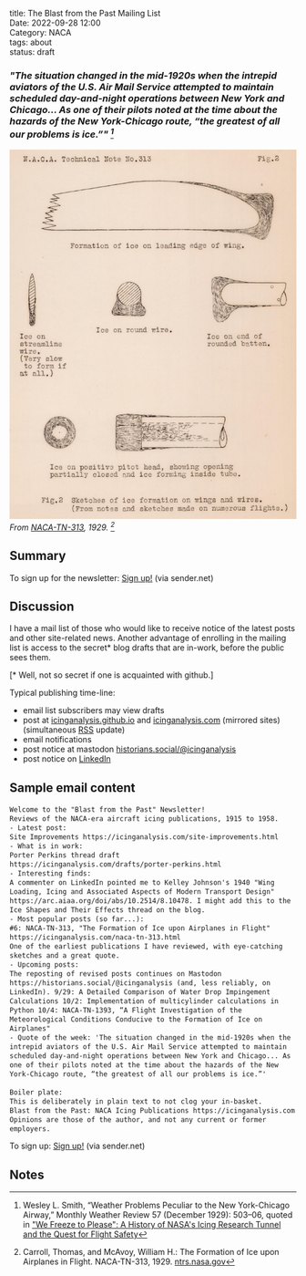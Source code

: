 title: The Blast from the Past Mailing List  
Date: 2022-09-28 12:00  
Category: NACA  
tags: about  
status: draft

### _"The situation changed in the mid-1920s when the intrepid aviators of the U.S. Air Mail Service attempted to maintain scheduled day-and-night operations between New York and Chicago... As one of their pilots noted at the time about the hazards of the New York-Chicago route, “the greatest of all our problems is ice.”" [^1]_  

![Figure 2 from NACA-TN-313. Sketches of ice formation on wings and wires. (From notes and sketches on numerous flights.)](images/naca-tn-313/Figure2.png)  
_From [NACA-TN-313]({filename}NACA-TN-313.md), 1929. [^2]_  

## Summary  

To sign up for the newsletter: <a href="https://stats.sender.net/forms/dygqRa/view">Sign up!</a> (via sender.net)

## Discussion  

I have a mail list of those who would like to receive notice of the latest posts 
and other site-related news. Another advantage of enrolling in the mailing list is access to the secret* blog drafts that are in-work, 
before the public sees them.

[* Well, not so secret if one is acquainted with github.]

Typical publishing time-line:  

- email list subscribers may view drafts  
- post at [icinganalysis.github.io](https://icinganalysis.github.io) and [icinganalysis.com](https://icinganalysis.com) (mirrored sites) (simultaneous [RSS](https://icinganalysis.com/feeds/all.rss.xml) update)  
- email notifications  
- post notice at mastodon [historians.social/@icinganalysis](https://historians.social/@icinganalysis)  
- post notice on [LinkedIn](https://www.linkedin.com/in/donald-cook-96204316a/)  

## Sample email content  

```text
Welcome to the "Blast from the Past" Newsletter!
Reviews of the NACA-era aircraft icing publications, 1915 to 1958.
- Latest post:
Site Improvements https://icinganalysis.com/site-improvements.html
- What is in work:
Porter Perkins thread draft
https://icinganalysis.com/drafts/porter-perkins.html
- Interesting finds:
A commenter on LinkedIn pointed me to Kelley Johnson's 1940 "Wing Loading, Icing and Associated Aspects of Modern Transport Design" https://arc.aiaa.org/doi/abs/10.2514/8.10478. I might add this to the Ice Shapes and Their Effects thread on the blog.
- Most popular posts (so far...):
#6: NACA-TN-313, "The Formation of Ice upon Airplanes in Flight" https://icinganalysis.com/naca-tn-313.html
One of the earliest publications I have reviewed, with eye-catching sketches and a great quote.
- Upcoming posts:
The reposting of revised posts continues on Mastodon https://historians.social/@icinganalysis (and, less reliably, on LinkedIn). 9/29: A Detailed Comparison of Water Drop Impingement Calculations 10/2: Implementation of multicylinder calculations in Python 10/4: NACA-TN-1393, “A Flight Investigation of the Meteorological Conditions Conducive to the Formation of Ice on Airplanes"
- Quote of the week: 'The situation changed in the mid-1920s when the intrepid aviators of the U.S. Air Mail Service attempted to maintain scheduled day-and-night operations between New York and Chicago... As one of their pilots noted at the time about the hazards of the New York-Chicago route, “the greatest of all our problems is ice.”'

Boiler plate:
This is deliberately in plain text to not clog your in-basket.
Blast from the Past: NACA Icing Publications https://icinganalysis.com
Opinions are those of the author, and not any current or former employers.
```

To sign up: <a href="https://stats.sender.net/forms/dygqRa/view">Sign up!</a> (via sender.net)

## Notes  

[^1]: Wesley L. Smith, “Weather Problems Peculiar to the New York-Chicago Airway,” Monthly Weather Review 57 
(December 1929): 503–06, quoted in ["We Freeze to Please": A History of NASA's Icing Research Tunnel and the Quest for Flight Safety](https://ntrs.nasa.gov/citations/20020066162)  
[^2]: Carroll, Thomas, and McAvoy, William H.: The Formation of Ice upon Airplanes in Flight. NACA-TN-313, 1929. [ntrs.nasa.gov](https://ntrs.nasa.gov/citations/19930081134)    
